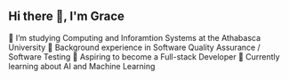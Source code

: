 ## Hi there 👋, I'm Grace 

🔭 I’m studying Computing and Inforamtion Systems at the Athabasca University
🌱 Background experience in Software Quality Assurance / Software Testing
🤔 Aspiring to become a Full-stack Developer
💬 Currently learning about AI and Machine Learning

<!--
**Grace-Mukendi/Grace-Mukendi** is a ✨ _special_ ✨ repository because its `README.md` (this file) appears on your GitHub profile.


- 🔭 I’m studying Computing and Inforamtion Systems at the Athabasca University
- 🌱 Background experience in Software Quality Assurance / Software Testing
- 🤔 Aspiring to become a Full-stack Developer
- 💬 Currently learning about AI and Machine Learning
-->
